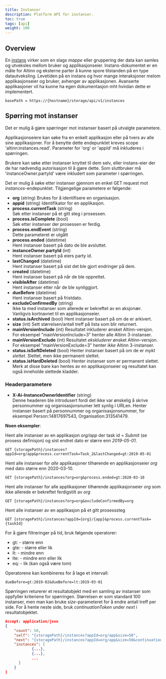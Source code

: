 ```yaml
---
title: Instanser
description: Platform API for instanser.
toc: true
tags: [api]
weight: 100
---
```


## Overview

En [instans](../../models/instance) virker som en slags _mappe_ eller gruppering
der data kan samles og utveksles mellom bruker og applikasjonseier.
Instans-dokumentet er en måte for Altinn og eksterne parter å kunne spore tilstanden på en type datautveksling.
Levetiden på en instans og hvor mange interaksjoner melom applikasjonseier og bruker, avhenger av applikasjonen.
Avanserte applikasjoner vil ha kunne ha egen dokumentasjon mht hvirdan dette er implementert.

```http
basePath = https://{hostname}/storage/api/v1/instances
```

## Spørring mot instanser

Det er mulig å gjøre spørringer mot instanser basert på utvalgte parametere.

Applikasjonseiere kan søke fra en enkelt applikasjon eller på tvers av alle sine applikasjoner.
For å benytte dette endepunktet kreves scope 'altinn:instances.read'. 
Parameter for 'org' or 'appId' må inkluderes i spørringen.

Brukere kan søke etter instanser knyttet til dem selv, eller instans-eier der de har nødvendig autorisasjon til å gjøre dette.
Som sluttbruker må 'instanceOwner.partyId' være inkludert som parameter i spørringen.

Det er mulig å søke etter instanser gjennom en enkel GET request mot *instances*-endepunktet.
Tilgjengelige parametere er følgende:

- **org** (string)
Brukes for å identifisere en organisasjon.
- **appid** (string)
Identifikator for en applikasjon.
- **process.currentTask** (string)  
Søk etter instanser på et gitt steg i prosessen. 
- **process.isComplete** (bool)  
Søk etter instanser der prosessen er ferdig.
- **process.endEvent** (string)  
Dette parameteret er utgått
- **process.ended** (datetime)  
Hent instanser basert på dato de ble avsluttet.
- **instanceOwner.partyId** (int)  
Hent instanser basert på eiers party id.
- **lastChanged** (datetime)  
Hent instanser basert på sist det ble gjort endringer på dem.
- **created** (datetime)  
Hent instanser basert på når de ble opprettet.
- **visibleAfter** (datetime)  
Hent instanser etter når de ble synliggjort.
- **dueBefore** (datetime)  
Hent instanser basert på fristdato.
- **excludeConfirmedBy** (string)  
Ikke ta med instanser som allerede er bekreftet av en aksjonær. Vanligvis kortnavnet til en applikasjonseier.
- **status.isArchived** (bool)
Hent instanser basert på om de er arkivert.
- **size** (int)
Sett størrelsen/antall treff på lista som blir returnert.
- **mainVersionInclude** (int)
Resultatet inkluderer ønsket Altinn-versjon. For eksempel "mainVersionInclude=3" henter alle Altinn 3-instanser.
- **mainVersionExclude** (int)
Resultatet _ekskluderer_ ønsket Altinn-versjon. For eksempel "mainVersionExclude=3" henter _ikke_ Altinn 3-instanser.
- **status.isSoftDeleted** (bool)
Henter instanser basert på om de er _mykt slettet_. Slettet, men ikke permanent slettet.
- **status.isHardDeleted** (bool)
Henter instanser som er permanent slettet.
Merk at disse bare kan hentes av en applikasjonseier og resultatet kan også inneholde slettede kladder.

### Headerparametere
- **X-Ai-InstanceOwnerIdentifier** (string)  
Denne headeren ble introdusert fordi det ikke var ønskelig å skrive personnummer og organisasjonsnumer lett synlig i URLen.
Henter instanser basert på personnummer og organisasjonsnummer, for eksempel Person:14817697543, Organisation:313541479.

**Noen eksempler**:

Hent alle instanser av en applikasjon *org/app* der task id = _Submit_ (se prosess definisjon) og sist endret dato er større enn *2019-05-01*.
```http
GET {storagePath}/instances?appId=org/app&process.currentTask=Task_2&lastChanged=gt:2019-05-01
```

Hent alle instanser for _alle_ applikasjoner tilhørende en applikasjonseier *org* med dato større enn 2020-03-10.
```http
GET {storagePath}/instances?org=org&process.ended=gt:2020-03-10
```

Hent alle instanser for alle applikasjoner tilhørende applikasjonseier *org* som ikke allerede er bekreftet ferdigstilt av *org*
```http
GET {storagePath}/instances?org=org&excludeConfirmedBy=org
```

Hent alle instanser av en applikasjon på et gitt prosesssteg
```http
GET {storagePath}/instances?appId={org}/{app}&process.currentTask={taskId}
```

For å gjøre filtreringer på tid, bruk følgende operatorer:

* gt: - større enn
* gte: - større eller lik
* lt: - mindre enn
* lte: - mindre enn eller lik
* eq: - lik (kan også være tom)

Operatorene kan kombineres for å lage et intervall:

```http
dueBefore=gt:2019-02&dueBefore=lt:2019-03-01
```

Spørringen returerer et resultatobjekt med en samling av instanser som oppfyller kriteriene for spørringen. 
Størrelsen er som standard 100 instanser, men man kan bruke *size*-parameteret for å endre antall treff per side. 
For å hente neste side, bruk *continuationToken* under *next* i resultatobjektet. 

```json
Accept: application/json
{
    "count": 50,
    "self": "{storagePath}/instances?appId=org/app&size=50",
    "next": "{storagePath}/instances?appId=org/app&size=50&continuationToken=%257b%2522token%2522%253a%2522%252bRID%...",
    "instances": [
            {...},
            {...},
            ...
      ]
    }
}
```
